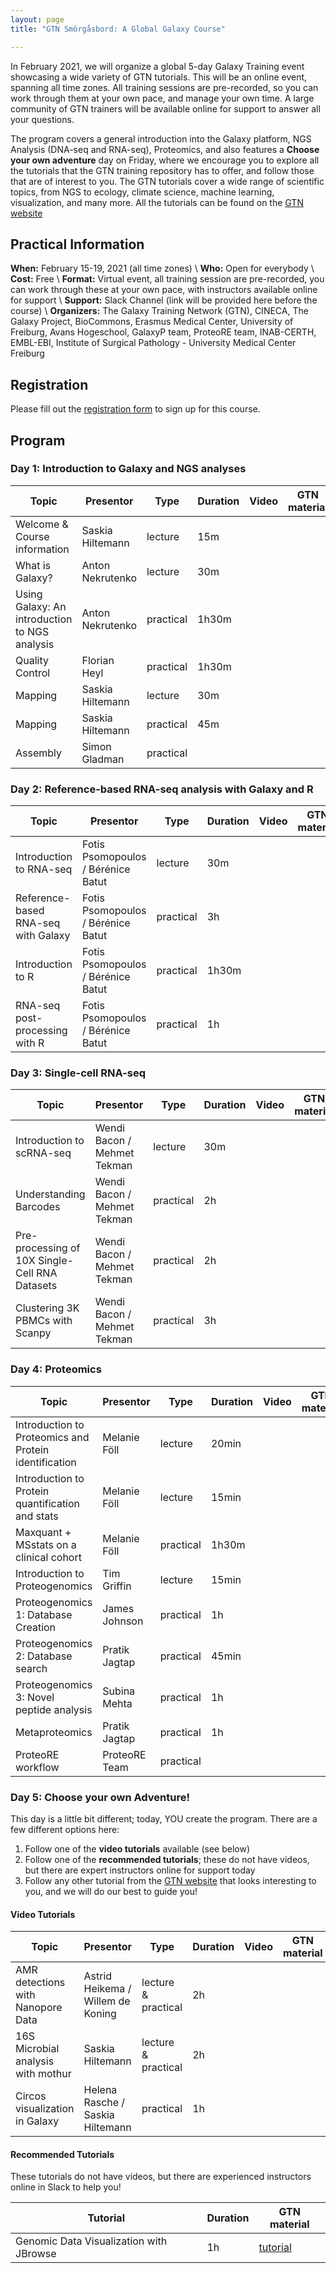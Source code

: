 ```yaml
---
layout: page
title: "GTN Smörgåsbord: A Global Galaxy Course"

---
```



In February 2021, we will organize a global 5-day Galaxy Training event showcasing a wide variety of GTN tutorials. This will be an online event, spanning all time zones. All training sessions are pre-recorded, so you can work through them at your own pace, and manage your own time. A large community of GTN trainers will be available online for support to answer all your questions.

The program covers a general introduction into the Galaxy platform, NGS Analysis (DNA-seq and RNA-seq), Proteomics, and also features a **Choose your own adventure** day on Friday, where we encourage you to explore all the tutorials that the GTN training repository has to offer, and follow those that are of interest to you. The GTN tutorials cover a wide range of scientific topics, from NGS to ecology, climate science, machine learning, visualization, and many more. All the tutorials can be found on the [GTN website](https://training.galaxyproject.org)

## Practical Information

**When:** February 15-19, 2021 (all time zones) \\
**Who:** Open for everybody \\
**Cost:** Free \\
**Format:** Virtual event, all training session are pre-recorded, you can work through these at your own pace, with instructors available online for support \\
**Support:** Slack Channel (link will be provided here before the course) \\
**Organizers:** The Galaxy Training Network (GTN), CINECA, The Galaxy Project, BioCommons, Erasmus Medical Center, University of Freiburg, Avans Hogeschool, GalaxyP team, ProteoRE team, INAB-CERTH, EMBL-EBI, Institute of Surgical Pathology - University Medical Center Freiburg

## Registration

Please fill out the [registration form](https://forms.gle/TN3Tuet8wm4i2umv5) to sign up for this course.

## Program

### Day 1: Introduction to Galaxy and NGS analyses

| Topic                        | Presentor        | Type      | Duration | Video | GTN material|
|------------------------------|------------------|-----------|----------|-------|-------------|
| Welcome & Course information | Saskia Hiltemann | lecture   | 15m      |       |             |
| What is Galaxy?              | Anton Nekrutenko | lecture   | 30m      |       |             |
| Using Galaxy: An introduction to NGS analysis | Anton Nekrutenko | practical | 1h30m | | |
| Quality Control              | Florian Heyl     | practical | 1h30m    |       |             |
| Mapping                      | Saskia Hiltemann | lecture   | 30m      |       |             |
| Mapping                      | Saskia Hiltemann | practical | 45m      |       |             |
| Assembly                     | Simon Gladman    | practical |          |       |             |


### Day 2: Reference-based RNA-seq analysis with Galaxy and R

| Topic                              | Presentor        | Type      | Duration | Video | GTN material|
|------------------------------------|------------------|-----------|----------|-------|-------------|
| Introduction to RNA-seq            | Fotis Psomopoulos / Bérénice Batut| lecture   | 30m      |       |             |
| Reference-based RNA-seq with Galaxy| Fotis Psomopoulos / Bérénice Batut| practical | 3h       |       |             |
| Introduction to R                  | Fotis Psomopoulos / Bérénice Batut| practical | 1h30m    |       |             |
| RNA-seq post-processing with R       | Fotis Psomopoulos / Bérénice Batut| practical | 1h       |       |             |

### Day 3: Single-cell RNA-seq

| Topic                        | Presentor        | Type      | Duration | Video | GTN material|
|------------------------------|------------------|-----------|----------|-------|-------------|
| Introduction to scRNA-seq    | Wendi Bacon / Mehmet Tekman | lecture   | 30m |   |   |
| Understanding Barcodes       | Wendi Bacon / Mehmet Tekman | practical | 2h  |   |   |
| Pre-processing of 10X Single-Cell RNA Datasets | Wendi Bacon / Mehmet Tekman | practical | 2h | | |
| Clustering 3K PBMCs with Scanpy | Wendi Bacon / Mehmet Tekman | practical | 3h | | |

### Day 4: Proteomics

| Topic                        | Presentor        | Type      | Duration | Video | GTN material|
|------------------------------|------------------|-----------|----------|-------|-------------|
| Introduction to Proteomics and Protein identification | Melanie Föll| lecture   | 20min |  | |
| Introduction to Protein quantification and stats      | Melanie Föll| lecture   | 15min |  | |
| Maxquant + MSstats on a clinical cohort               | Melanie Föll| practical | 1h30m |  | |
| Introduction to Proteogenomics | Tim Griffin | lecture | 15min | | |
| Proteogenomics 1: Database Creation | James Johnson | practical | 1h | | |
| Proteogenomics 2: Database search | Pratik Jagtap | practical | 45min | | |
| Proteogenomics 3: Novel peptide analysis | Subina Mehta | practical | 1h | | |
| Metaproteomics | Pratik Jagtap | practical | 1h | | |
| ProteoRE workflow | ProteoRE Team | practical | | | |




### Day 5: Choose your own Adventure!

This day is a little bit different; today, YOU create the program. There are a few different options here:

1. Follow one of the **video tutorials** available (see below)
2. Follow one of the **recommended tutorials**; these do not have videos, but there are expert instructors online for support today
3. Follow any other tutorial from the [GTN website](https://training.galaxyproject.org) that looks interesting to you, and we will do our best to guide you!

#### Video Tutorials


| Topic                             | Presentor        | Type      | Duration | Video | GTN material|
|-----------------------------------|------------------|-----------|----------|-------|-------------|
| AMR detections with Nanopore Data | Astrid Heikema / Willem de Koning | lecture & practical  | 2h  |       |             |
| 16S Microbial analysis with mothur | Saskia Hiltemann | lecture & practical | 2h | | |
| Circos visualization in Galaxy     | Helena Rasche / Saskia Hiltemann | practical | 1h | | |

#### Recommended Tutorials

These tutorials do not have videos, but there are experienced instructors online in Slack to help you!

| Tutorial                     |  Duration | GTN material |
|------------------------------|-----------|--------------|
| Genomic Data Visualization with JBrowse | 1h | [tutorial](https://training.galaxyproject.org/training-material/topics/visualisation/tutorials/jbrowse/tutorial.html)|

